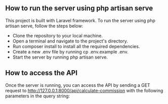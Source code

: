 ## How to run the server using php artisan serve
This project is built with Laravel framework. To run the server using php artisan serve, follow the steps below:

- Clone the repository to your local machine.
- Open a terminal and navigate to the project's directory.
- Run composer install to install all the required dependencies.
- Create a new .env file by running cp .env.example .env.
- Start the server by running php artisan serve.

## How to access the API
Once the server is running, you can access the API by sending a GET request to http://127.0.0.1:8000/api/calculate-commission with the following parameters in the query string: